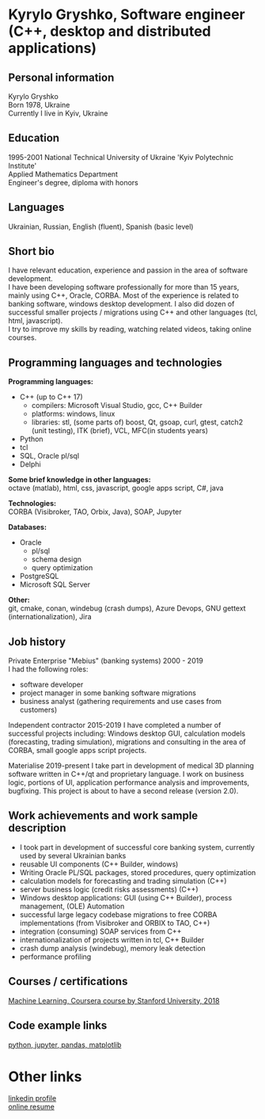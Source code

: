 # Kyrylo Gryshko, Software engineer (C++, desktop and distributed applications)

## Personal information
Kyrylo Gryshko  
Born 1978, Ukraine  
Currently I live in Kyiv, Ukraine  

## Education
1995-2001 National Technical University of Ukraine 'Kyiv Polytechnic Institute'  
Applied Mathematics Department  
Engineer's degree, diploma with honors  

## Languages
Ukrainian, Russian, English (fluent), Spanish (basic level)

## Short bio
I have relevant education, experience and passion in the area of software development.  
I have been developing software professionally for more than 15 years, mainly using C++, Oracle, CORBA. 
Most of the experience is related to banking software, windows desktop development. I also did dozen of successful smaller projects / migrations using C++ and other languages (tcl, html, javascript).  
I try to improve my skills by reading, watching related videos, taking online courses.

## Programming languages and technologies
**Programming languages:**  
+ C++ (up to C++ 17) 
    + compilers: Microsoft Visual Studio, gcc, C++ Builder
    + platforms: windows, linux
    + libraries: stl, (some parts of) boost, Qt, gsoap, curl, gtest, catch2 (unit testing), ITK (brief), VCL, MFC(in students years)
+ Python
+ tcl
+ SQL, Oracle pl/sql
+ Delphi

**Some brief knowledge in other languages:**  
octave (matlab), html, css, javascript, google apps script, C#, java

**Technologies:**  
CORBA (Visibroker, TAO, Orbix, Java), SOAP, Jupyter

**Databases:**  
+ Oracle 
  + pl/sql 
  + schema design 
  + query optimization
+ PostgreSQL 
+ Microsoft SQL Server

**Other:**  
git, cmake, conan, windebug (crash dumps), Azure Devops, GNU gettext (internationalization), Jira

## Job history

Private Enterprise "Mebius" (banking systems) 2000 - 2019  
I had the following roles: 
* software developer
* project manager in some banking software migrations
* business analyst (gathering requirements and use cases from customers)

Independent contractor 2015-2019
I have completed a number of successful projects including: Windows desktop GUI, calculation models (forecasting, trading simulation), migrations and consulting in the area of CORBA, small google apps script projects.

Materialise 2019-present
I take part in development of medical 3D planning software written in C++/qt and proprietary language. I work on business logic, portions of UI, application performance analysis and improvements, bugfixing. This project is about to have a second release (version 2.0).

## Work achievements and work sample description
* I took part in development of successful core banking system, currently used by several Ukrainian banks
* reusable UI components (C++ Builder, windows)
* Writing Oracle PL/SQL packages, stored procedures, query optimization
* calculation models for forecasting and trading simulation (C++)
* server business logic (credit risks assessments) (C++)
* Windows desktop applications: GUI (using C++ Builder), process management, (OLE) Automation
* successful large legacy codebase migrations to free CORBA implementations (from Visibroker and ORBIX to TAO, C++)
* integration (consuming) SOAP services from C++
* internationalization of projects written in tcl, C++ Builder
* crash dump analysis (windebug), memory leak detection
* performance profiling

## Courses / certifications

[Machine Learning, Coursera course by Stanford University, 2018](https://www.coursera.org/account/accomplishments/verify/8ZNMHYSU4UVV)

## Code example links

[python, jupyter, pandas, matplotlib](https://github.com/kyrylogr/ansergy_reports/blob/master/ego/spread_percent_adj/New%20EGO%20application%20features%20august%202018.ipynb)

# Other links
[linkedin profile](https://www.linkedin.com/in/kyrylo-gryshko-552738117/)  
[online resume](https://kyrylogr.github.io/)
